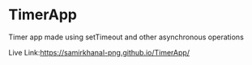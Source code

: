 # TimerApp
Timer app made using setTimeout and other asynchronous operations

Live Link:https://samirkhanal-png.github.io/TimerApp/
